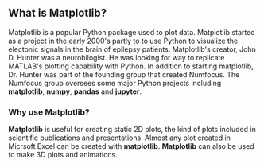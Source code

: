 
## What is Matplotlib?


Matplotlib is a popular Python package used to plot data. Matplotlib started as a project in the early 2000's partly to to use Python to visualize the electonic signals in the brain of epilepsy patients. Matplotlib's creator, John D. Hunter was a neurobilogist. He was looking for way to replicate MATLAB's plotting capability with Python. In addition to starting matplotlib, Dr. Hunter was part of the founding group that created Numfocus. The Numfocus group oversees some major Python projects including **matplotlib**, **numpy**, **pandas** and **jupyter**.
### Why use Matplotlib?
**Matplotlib** is useful for creating static 2D plots, the kind of plots included in scientific publications and presentations. Almost any plot created in Micrsoft Excel can be created with **matplotlib**. **Matplotlib** can also be used to make 3D plots and animations.
 

